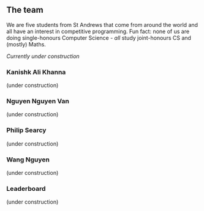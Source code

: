 ## The team

We are five students from St Andrews that come from around the world and all have an interest in competitive programming. Fun fact: none of us are doing single-honours Computer Science - *all* study joint-honours CS and (mostly) Maths.

*Currently under construction*

### Kanishk Ali Khanna

(under construction)

### Nguyen Nguyen Van

(under construction)

### Philip Searcy

(under construction)

### Wang Nguyen

(under construction)

### Leaderboard

(under construction)
